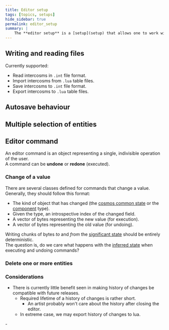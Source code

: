 ```yaml
---
title: Editor setup
tags: [topics, setups] 
hide_sidebar: true
permalink: editor_setup
summary: |
    The **editor setup** is a [setup](setup) that allows one to work with [intercosm](intercosm) objects. It can read intercosms from files on the disk and perform various operations on them, like create new entities or record and replay simulations.
---
```


## Writing and reading files

Currently supported:

- Read intercosms in ``.int`` file format.
- Import intercosms from ``.lua`` table files.
- Save intercosms to ``.int`` file format.
- Export intercosms to ``.lua`` table files.

## Autosave behaviour

## Multiple selection of entities


## Editor command

An editor command is an object representing a single, indivisible operation of the user.  
A command can be **undone** or **redone** (executed).

### Change of a value

There are several classes defined for commands that change a value.
Generally, they should follow this format:

- The kind of object that has changed (the [cosmos common state](cosmos_common_state) or the [component](component) type).
- Given the type, an introspective index of the changed field.
- A vector of bytes representing the new value (for execution).
- A vector of bytes representing the old value (for undoing).

Writing chunks of bytes *to* and *from* the [significant state](cosmos#significant) should be entirely deterministic.  
The question is, do we care what happens with the [inferred state](cosmos#inferred) when executing and undoing commands?

### Delete one or more entities

### Considerations
- There is currently little benefit seen in making history of changes be compatible with future releases.
  - Required lifetime of a history of changes is rather short. 
    - An artist probably won't care about the history after closing the editor.
  <!--- - Managing changes in binary format will be significantly more performant and easier to code. -->
  - In extreme case, we may export history of changes to lua.

<!---
If you are not a programmer and only intend to use the editor to author actual content, you can safely skip this section.
-->-
